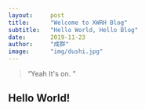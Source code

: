 ```yaml
---
layout:     post 
title:      "Welcome to XWRH Blog"
subtitle:   "Hello World, Hello Blog"
date:       2019-11-23
author:     "成群"
image:      "img/dushi.jpg"
---
```


> “Yeah It's on. ”


## Hello World!
